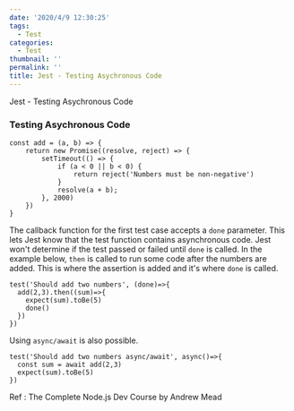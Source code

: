 ```yaml
---
date: '2020/4/9 12:30:25'
tags:
  - Test
categories:
  - Test
thumbnail: ''
permalink: ''
title: Jest - Testing Asychronous Code
---
```


Jest - Testing Asychronous Code

<!-- more -->


### Testing Asychronous Code

```
const add = (a, b) => {
    return new Promise((resolve, reject) => {
        setTimeout(() => {
            if (a < 0 || b < 0) {
                return reject('Numbers must be non-negative')
            }
            resolve(a + b);
        }, 2000)
    })
}
```

The callback function for the first test case accepts a `done` parameter. This lets Jest know that the test function contains asynchronous code. Jest won't determine if the test passed or failed until `done` is called. In the example below, `then` is called to run some code after the numbers are added. This is where the assertion is added and it's where `done` is called.

```
test('Should add two numbers', (done)=>{
  add(2,3).then((sum)=>{
    expect(sum).toBe(5)
    done()
  })
})
```

Using `async/await` is also possible.

```
test('Should add two numbers async/await', async()=>{
  const sum = await add(2,3)
  expect(sum).toBe(5)
})
```

Ref : The Complete Node.js Dev Course by Andrew Mead